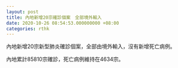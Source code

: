 ```yaml
---
layout: post
title: 內地新增20宗確診個案　全部境外輸入
date: 2020-10-26 08:54:53.000000000 +08:00
categories: rthk
---
```


內地新增20宗新型肺炎確診個案，全部由境外輸入，沒有新增死亡病例。

內地累計85810宗確診，死亡病例維持在4634宗。
